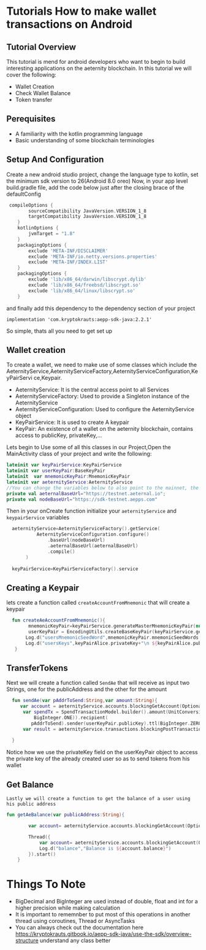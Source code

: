 # Tutorials How to make wallet transactions on Android

## Tutorial Overview
This tutorial is mend for android developers who want to begin to build interesting applications on the aeternity blockchain.
In this tutorial we will cover the following:
- Wallet Creation
- Check Wallet Balance
- Token transfer

## Perequisites
- A familiarity with the kotlin programming language
- Basic understanding of some blockchain terminologies

## Setup And Configuration
Create a new android studio project, change the language type to kotlin, set the minimum sdk version to 26(Android 8.0 oreo)
Now, in your app level build.gradle file, add the code below just after the closing brace of the defaultConfig

```gradle
 compileOptions {
        sourceCompatibility JavaVersion.VERSION_1_8
        targetCompatibility JavaVersion.VERSION_1_8
    }
    kotlinOptions {
        jvmTarget = "1.8"
    }
    packagingOptions {
        exclude 'META-INF/DISCLAIMER'
        exclude 'META-INF/io.netty.versions.properties'
        exclude 'META-INF/INDEX.LIST'
    }
    packagingOptions {
        exclude 'lib/x86_64/darwin/libscrypt.dylib'
        exclude 'lib/x86_64/freebsd/libscrypt.so'
        exclude 'lib/x86_64/linux/libscrypt.so'
    }
```
and finally add this dependency to the dependency section of your project
 
   ``` implementation 'com.kryptokrauts:aepp-sdk-java:2.2.1'  ```
   
   
 So simple, thats all you need to get set up
    
    
 ## Wallet creation
 To create a wallet, we need to make use of some classes which include the AeternityService,AeternityServiceFactory,AeternityServiceConfiguration,KeyPairServi
 ce,Keypair.
  - AeternityService: It is the central access point to all Services
  - AeternityServiceFactory: Used to provide a Singleton instance of the AeternityService
  - AeternityServiceConfiguration: Used to configure the AeternityService object
  - KeyPairService: It is used to create A keypair
  - KeyPair: An existence of a wallet on the aeternity blockchain, contains access to publicKey, privateKey,...
    
  Lets begin to Use some of all this classes in our Project,Open the MainActivity class of your project and write the following:
  ```kotlin
lateinit var keyPairService:KeyPairService
lateinit var userKeyPair:BaseKeyPair
lateinit  var mnemonicKeyPair:MnemonicKeyPair
lateinit var aeternityService:AeternityService
//You can change the variables below to also point to the mainnet, the testnet is enough for this example
private val aeternalBaseUrl="https://testnet.aeternal.io";
private val nodeBaseUrl="https://sdk-testnet.aepps.com"
  ```
 Then in your onCreate function  initialize your ``aeternityService`` and ``keypairService``  variables
 
 ```kotlin
   aeternityService=AeternityServiceFactory().getService(
            AeternityServiceConfiguration.configure()
                .baseUrl(nodeBaseUrl)
                .aeternalBaseUrl(aeternalBaseUrl)
                .compile()
        )
        
   keyPairService=KeyPairServiceFactory().service    
 ```
 ## Creating a Keypair
 lets create a function called ``createAccountFromMnemonic`` that will create a keypair
 ```kotlin
   fun createAeAccountFromMnemonic(){
         mnemonicKeyPair=keyPairService.generateMasterMnemonicKeyPair(null)
         userKeyPair = EncodingUtils.createBaseKeyPair(keyPairService.generateDerivedKey(mnemonicKeyPair, true))
        Log.d("usersMnemonicSeedWord",mnemonicKeyPair.mnemonicSeedWords.joinToString{it+" "})
        Log.d("usersKeys",keyPairAlice.privateKey+"\n ${keyPairAlice.publicKey}")
    }
 ```
 
 ## TransferTokens
  Next we will create a function called ``SendAe`` that will receive as input two Strings, one for the publicAddress and the other for
  the amount
  ```kotlin
    fun sendAe(var pAddrToSend:String,var amount:String){
       var account = aeternityService.accounts.blockingGetAccount(Optional.of(pAddrToSend))
        var spendTx = SpendTransactionModel.builder().amount(UnitConversionUtil.toAettos(amount, UnitConversionUtil.Unit.AE).toBigInteger()).nonce(account.nonce.add(
            BigInteger.ONE)).recipient(
           pAddrToSend).sender(userKeyPair.publicKey).ttl(BigInteger.ZERO).build()
        var result = aeternityService.transactions.blockingPostTransaction(spendTx, userKeyPair.privateKey)
    
    }
  ```
  Notice how we use the privateKey field on the userKeyPair object to access the private key of the already created user so as to
send tokens from his wallet  
  
  ## Get Balance
    Lastly we will create a function to get the balance of a user using his public address
    
```kotlin   
fun getAeBalance(var publicAddress:String){

        var account= aeternityService.accounts.blockingGetAccount(Optional.of(publicAddress))

        Thread({
            var account= aeternityService.accounts.blockingGetAccount(Optional.of(userKeyPair.publicKey));
            Log.d("balance","Balance is ${account.balance}")
        }).start()
    }
```
 # Things To Note
  - BigDecimal and BigInteger are used instead of  double, float and int for a higher precision while making calculation
  - It is important to rememnber to put most of this operations in another thread using coroutines, Thread or AsyncTasks
  - You can always check out the documentation here https://kryptokrauts.gitbook.io/aepp-sdk-java/use-the-sdk/overview-structure
    understand any class better
    
 
   
